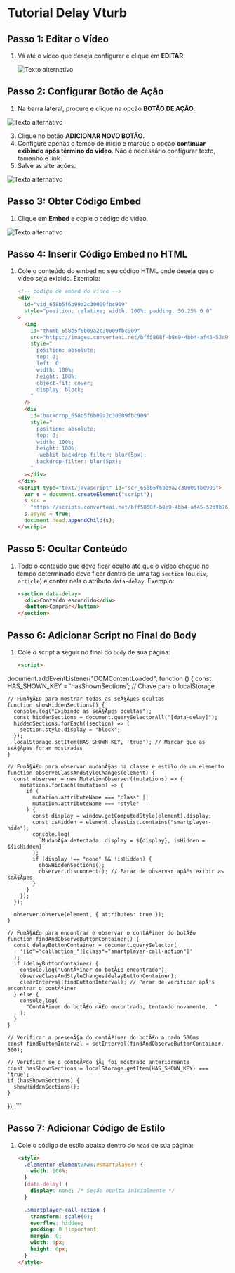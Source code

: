 # Tutorial Delay Vturb

## Passo 1: Editar o Vídeo

1. Vá até o vídeo que deseja configurar e clique em **EDITAR**.

   ![Texto alternativo](https://github.com/moisesmengo/delay-vturb/blob/main/1.PNG?raw=true)

## Passo 2: Configurar Botão de Ação

1. Na barra lateral, procure e clique na opção **BOTÃO DE AÇÃO**.

![Texto alternativo](https://github.com/moisesmengo/delay-vturb/blob/main/2.PNG?raw=true)

3. Clique no botão **ADICIONAR NOVO BOTÃO**.
4. Configure apenas o tempo de início e marque a opção **continuar exibindo após término do vídeo**. Não é necessário configurar texto, tamanho e link.
5. Salve as alterações.

![Texto alternativo](https://github.com/moisesmengo/delay-vturb/blob/main/3.PNG?raw=true)

## Passo 3: Obter Código Embed

1. Clique em **Embed** e copie o código do vídeo.

![Texto alternativo](https://github.com/moisesmengo/delay-vturb/blob/main/4.PNG?raw=true)

## Passo 4: Inserir Código Embed no HTML

1. Cole o conteúdo do embed no seu código HTML onde deseja que o vídeo seja exibido. Exemplo:

    ```html
    <!-- código de embed do vídeo -->
    <div 
      id="vid_658b5f6b09a2c30009fbc909" 
      style="position: relative; width: 100%; padding: 56.25% 0 0"
    >
      <img 
        id="thumb_658b5f6b09a2c30009fbc909" 
        src="https://images.converteai.net/bff5868f-b8e9-4bb4-af45-52d9b7681a6e/players/658b5f6b09a2c30009fbc909/thumbnail.jpg" 
        style=" 
          position: absolute; 
          top: 0; 
          left: 0; 
          width: 100%; 
          height: 100%; 
          object-fit: cover; 
          display: block; 
        " 
      />
      <div 
        id="backdrop_658b5f6b09a2c30009fbc909" 
        style=" 
          position: absolute; 
          top: 0; 
          width: 100%; 
          height: 100%; 
          -webkit-backdrop-filter: blur(5px); 
          backdrop-filter: blur(5px); 
        "
      ></div>
    </div>
    <script type="text/javascript" id="scr_658b5f6b09a2c30009fbc909">
      var s = document.createElement("script"); 
      s.src = 
        "https://scripts.converteai.net/bff5868f-b8e9-4bb4-af45-52d9b7681a6e/players/658b5f6b09a2c30009fbc909/player.js"; 
      s.async = true; 
      document.head.appendChild(s); 
    </script>
    ```

## Passo 5: Ocultar Conteúdo

1. Todo o conteúdo que deve ficar oculto até que o vídeo chegue no tempo determinado deve ficar dentro de uma tag `section` (ou `div`, `article`) e conter nela o atributo `data-delay`. Exemplo:

    ```html
    <section data-delay>
      <div>Conteúdo escondido</div>
      <button>Comprar</button>
    </section>
    ```

## Passo 6: Adicionar Script no Final do Body

1. Cole o script a seguir no final do `body` de sua página:

    ```html
    <script> 
  document.addEventListener("DOMContentLoaded", function () { 
    const HAS_SHOWN_KEY = 'hasShownSections'; // Chave para o localStorage

    // FunÃ§Ã£o para mostrar todas as seÃ§Ãµes ocultas 
    function showHiddenSections() { 
      console.log("Exibindo as seÃ§Ãµes ocultas"); 
      const hiddenSections = document.querySelectorAll("[data-delay]"); 
      hiddenSections.forEach((section) => { 
        section.style.display = "block"; 
      });
      localStorage.setItem(HAS_SHOWN_KEY, 'true'); // Marcar que as seÃ§Ãµes foram mostradas
    }

    // FunÃ§Ã£o para observar mudanÃ§as na classe e estilo de um elemento 
    function observeClassAndStyleChanges(element) { 
      const observer = new MutationObserver((mutations) => { 
        mutations.forEach((mutation) => { 
          if ( 
            mutation.attributeName === "class" || 
            mutation.attributeName === "style" 
          ) { 
            const display = window.getComputedStyle(element).display; 
            const isHidden = element.classList.contains("smartplayer-hide"); 
            console.log( 
              `MudanÃ§a detectada: display = ${display}, isHidden = ${isHidden}` 
            ); 
            if (display !== "none" && !isHidden) { 
              showHiddenSections(); 
              observer.disconnect(); // Parar de observar apÃ³s exibir as seÃ§Ãµes 
            } 
          } 
        }); 
      });

      observer.observe(element, { attributes: true }); 
    }

    // FunÃ§Ã£o para encontrar e observar o contÃªiner do botÃ£o 
    function findAndObserveButtonContainer() { 
      const delayButtonContainer = document.querySelector( 
        '[id^="callaction_"][class*="smartplayer-call-action"]' 
      ); 
      if (delayButtonContainer) { 
        console.log("ContÃªiner do botÃ£o encontrado"); 
        observeClassAndStyleChanges(delayButtonContainer); 
        clearInterval(findButtonInterval); // Parar de verificar apÃ³s encontrar o contÃªiner 
      } else { 
        console.log( 
          "ContÃªiner do botÃ£o nÃ£o encontrado, tentando novamente..." 
        ); 
      } 
    }

    // Verificar a presenÃ§a do contÃªiner do botÃ£o a cada 500ms 
    const findButtonInterval = setInterval(findAndObserveButtonContainer, 500);

    // Verificar se o conteÃºdo jÃ¡ foi mostrado anteriormente
    const hasShownSections = localStorage.getItem(HAS_SHOWN_KEY) === 'true';
    if (hasShownSections) {
      showHiddenSections();
    }
  }); 
</script>
    ```

## Passo 7: Adicionar Código de Estilo

1. Cole o código de estilo abaixo dentro do `head` de sua página:

    ```html
    <style> 
      .elementor-element:has(#smartplayer) { 
        width: 100%; 
      } 
      [data-delay] { 
        display: none; /* Seção oculta inicialmente */ 
      }

      .smartplayer-call-action { 
        transform: scale(0); 
        overflow: hidden; 
        padding: 0 !important; 
        margin: 0; 
        width: 0px; 
        height: 0px; 
      } 
    </style>
    ```
